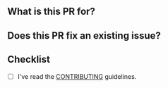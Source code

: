 ## What is this PR for?

<!-- Describe the big picture of your changes to communicate to the maintainers
  why we should accept this pull request. -->

## Does this PR fix an existing issue?

<!--
  If this PR fixes any issues, please link to the issue here.
  Fixes #<issue_number>
-->

## Checklist

- [ ] I've read the [CONTRIBUTING](https://github.com/s0r3-glitch/lazyvim/blob/main/CONTRIBUTING.md) guidelines.
